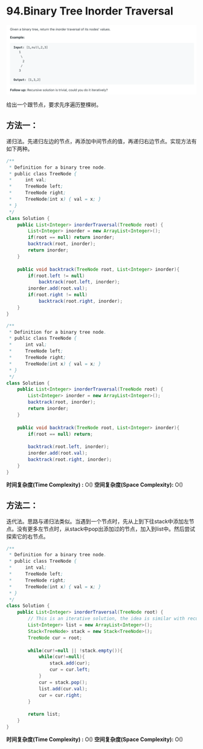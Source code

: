 # 94.Binary Tree Inorder Traversal

![](.gitbook/assets/image%20%288%29.png)

给出一个跟节点，要求先序遍历整棵树。

## 方法一：

递归法。先递归左边的节点，再添加中间节点的值，再递归右边节点。实现方法有如下两种。

```java
/**
 * Definition for a binary tree node.
 * public class TreeNode {
 *     int val;
 *     TreeNode left;
 *     TreeNode right;
 *     TreeNode(int x) { val = x; }
 * }
 */
class Solution {
    public List<Integer> inorderTraversal(TreeNode root) {
        List<Integer> inorder = new ArrayList<Integer>();
        if(root == null) return inorder;
        backtrack(root, inorder);
        return inorder;
    }
    
    public void backtrack(TreeNode root, List<Integer> inorder){
        if(root.left != null)
            backtrack(root.left, inorder);
        inorder.add(root.val);
        if(root.right != null)
            backtrack(root.right, inorder);
    }
}
```

```java
/**
 * Definition for a binary tree node.
 * public class TreeNode {
 *     int val;
 *     TreeNode left;
 *     TreeNode right;
 *     TreeNode(int x) { val = x; }
 * }
 */
class Solution {
    public List<Integer> inorderTraversal(TreeNode root) {
        List<Integer> inorder = new ArrayList<Integer>();
        backtrack(root, inorder);
        return inorder;
    }
    
    public void backtrack(TreeNode root, List<Integer> inorder){
        if(root == null) return;
        
        backtrack(root.left, inorder);
        inorder.add(root.val);
        backtrack(root.right, inorder);
    }
}
```

**时间复杂度\(Time Complexity\) :** O\(\)          **空间复杂度\(Space Complexity\):** O\(\)

## 方法二：

迭代法。思路与递归法类似。当遇到一个节点时，先从上到下往stack中添加左节点。没有更多左节点时，从stack中pop出添加过的节点，加入到list中。然后尝试探索它的右节点。

```java
/**
 * Definition for a binary tree node.
 * public class TreeNode {
 *     int val;
 *     TreeNode left;
 *     TreeNode right;
 *     TreeNode(int x) { val = x; }
 * }
 */
class Solution {
    public List<Integer> inorderTraversal(TreeNode root) {
        // This is an iterative solution, the idea is similar with recursive solution
        List<Integer> list = new ArrayList<Integer>();
        Stack<TreeNode> stack = new Stack<TreeNode>();
        TreeNode cur = root;

        while(cur!=null || !stack.empty()){
            while(cur!=null){
                stack.add(cur);
                cur = cur.left;
            }
            cur = stack.pop();
            list.add(cur.val);
            cur = cur.right;
        }

        return list;
    }
}
```

**时间复杂度\(Time Complexity\) :** O\(\)          **空间复杂度\(Space Complexity\):** O\(\)

